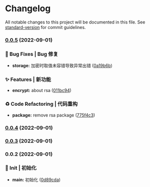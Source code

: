 # Changelog

All notable changes to this project will be documented in this file. See [standard-version](https://github.com/conventional-changelog/standard-version) for commit guidelines.

### [0.0.5](https://github.com/Cenavy1019/common/compare/v0.0.4...v0.0.5) (2022-09-01)


### 🐛 Bug Fixes | Bug 修复

* **storage:** 加密时取值未容错导致异常出错 ([0a19b6b](https://github.com/Cenavy1019/common/commit/0a19b6b35d3780d21f319948266b6b28a1dcf699))


### ✨ Features | 新功能

* **encrypt:** about rsa ([011bc94](https://github.com/Cenavy1019/common/commit/011bc94f0038364c4193674bfbec6f509a7ce99e))


### ♻️ Code Refactoring | 代码重构

* **package:** remove rsa package ([775f4c3](https://github.com/Cenavy1019/common/commit/775f4c36f1ef59052afd5caac5144d6943da1bcc))

### [0.0.4](https://github.com/Cenavy1019/rsa/compare/v0.0.3...v0.0.4) (2022-09-01)

### [0.0.3](https://github.com/Cenavy1019/rsa/compare/v0.0.2...v0.0.3) (2022-09-01)

### 0.0.2 (2022-09-01)


### 🎉 Init | 初始化

* **main:** 初始化 ([0d89cda](https://github.com/Cenavy1019/rsa/commit/0d89cda37a8a7c535feac4958d59015063ecd8a9))
